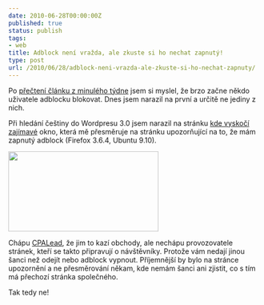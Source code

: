 ```yaml
---
date: 2010-06-28T00:00:00Z
published: true
status: publish
tags:
- web
title: Adblock není vražda, ale zkuste si ho nechat zapnutý!
type: post
url: /2010/06/28/adblock-neni-vrazda-ale-zkuste-si-ho-nechat-zapnuty/
---
```


Po <a href="https://zdrojak.root.cz/clanky/adblock-neni-vrazda/">přečtení článku z minulého týdne</a> jsem si myslel, že brzo začne někdo uživatele adblocku blokovat. Dnes jsem narazil na první a určitě ne jediny z nich.

Při hledání češtiny do Wordpresu 3.0 jsem narazil na stránku <a href="https://www.cwordpress.cz/navody/instalace-cestiny-do-wordpressu.html">kde vyskočí zajímavé</a> okno, která mě přesměruje na stránku upozorňující na to, že mám zapnutý adblock (Firefox 3.6.4, Ubuntu 9.10).

<a href="https://blog.prskavec.net/wp-content/uploads/2010/06/Adblock.png"><img class="aligncenter size-medium wp-image-940" src="https://blog.prskavec.net/wp-content/uploads/2010/06/Adblock-300x160.png" alt="" width="300" height="160" /></a>

Chápu <a href="https://www.cpalead.com/">CPALead</a>, že jim to kazí obchody, ale nechápu provozovatele stránek, kteří se takto připravují o návštěvníky. Protože vám nedají jinou šanci než odejít nebo adblock vypnout. Příjemnější by bylo na stránce upozornění a ne přesměrování někam, kde nemám šanci ani zjistit, co s tím má přechozí stránka společného.

Tak tedy ne!
